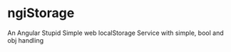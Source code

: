 ngiStorage
==========

An Angular Stupid Simple web localStorage Service with simple, bool and obj handling
